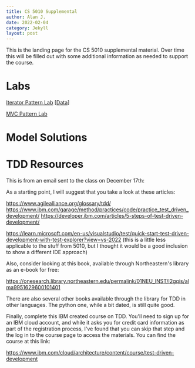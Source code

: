 ```yaml
---
title: CS 5010 Supplemental
author: Alan J.
date: 2022-02-04
category: Jekyll
layout: post
---
```


This is the landing page for the CS 5010 supplemental material. Over time this will be filled out 
with some additional information as needed to support the course.

# Labs

[Iterator Pattern Lab](https://docs.google.com/document/d/1lOzBfP4KwTYgiKNLdoCHAlxuonIRG8TtamK_kdTEzus/edit?usp=sharing) [[Data](https://acjamies.github.io/Titanic.csv)]

[MVC Pattern Lab](https://docs.google.com/document/d/1TJHNO3Z4vsCW-EWHtKHlezHMHhy8Az709mYgRRO-TD4/edit?usp=sharing)

# Model Solutions

# TDD Resources
This is from an email sent to the class on December 17th:

As a starting point, I will suggest that you take a look at these articles:

<https://www.agilealliance.org/glossary/tdd/>
<https://www.ibm.com/garage/method/practices/code/practice_test_driven_development/>
<https://developer.ibm.com/articles/5-steps-of-test-driven-development/>

<https://learn.microsoft.com/en-us/visualstudio/test/quick-start-test-driven-development-with-test-explorer?view=vs-2022> (this is a little less applicable to the stuff from 5010, but I thought it would be a good inclusion to show a different IDE approach)

Also, consider looking at this book, available through Northeastern's library as an e-book for free:

<https://onesearch.library.northeastern.edu/permalink/01NEU_INST/i2gqis/alma9951629600101401>

There are also several other books available through the library for TDD in other languages. The python one, while a bit dated, is still quite good.

Finally, complete this IBM created course on TDD. You'll need to sign up for an IBM cloud account, and while it asks you for credit card information as part of the registration process, I've found that you can skip that step and the log in to the course page to access the materials. You can find the course at this link:

<https://www.ibm.com/cloud/architecture/content/course/test-driven-development>
